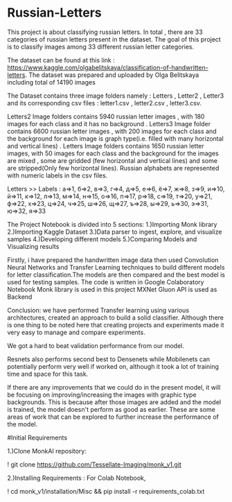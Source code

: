 # Russian-Letters
This project is about classifying russian letters. In total , there are 33 categories of russian letters present in the dataset.
The goal of this project is to classify images among 33 different russian letter categories.

The dataset can be found at this link : https://www.kaggle.com/olgabelitskaya/classification-of-handwritten-letters.
The dataset was prepared and uploaded by Olga Belitskaya including total of 14190 images

The Dataset contains three image folders namely : Letters , Letter2 , Letter3 and its corresponding csv files : letter1.csv , letter2.csv , letter3.csv.

Letters2 Image folders contains 5940 russian letter images , with 180 images for each class and it has no background .
Letters3 Image folder contains 6600 russian letter images ,  with 200 images for each class and the background for each image is graph type(i.e. filled with many horizontal and vertical lines) .
Letters Image folders contains 1650 russian letter images, with 50 images for each class and the background for the images are mixed , some are gridded (few horizontal and vertical lines) and some are stripped(Only few horizontal lines).
Russian alphabets are represented with numeric labels in the csv files.

Letters >> Labels :
а=>1, б=>2, в=>3, г=>4, д=>5, е=>6, ё=>7, ж=>8, з=>9, и=>10,
й=>11, к=>12, л=>13, м=>14, н=>15, о=>16, п=>17, р=>18, с=>19, т=>20,
у=>21, ф=>22, х=>23, ц=>24, ч=>25, ш=>26, щ=>27, ъ=>28, ы=>29, ь=>30,
э=>31, ю=>32, я=>33

The Project Notebook is divided into 5 sections:
1.)Importing Monk library
2.)Importing Kaggle Dataset
3.)Data parser to ingest, explore, and visualize samples
4.)Developing different models
5.)Comparing Models and Visualizing results


Firstly, i have prepared the handwritten image data then used Convolution Neural Networks and Transfer Learning techniques to build different models for letter classification.The models are then compared and the best model is used for testing samples. 
The code is written in Google Colaboratory Notebook 
Monk library is used in this project
MXNet Gluon API is used as Backend 

Conclusion:
we have performed Transfer learning using various architectures, created an approach to build a solid classifier. Although there is one thing to be noted here that creating projects and experiments made it very easy to manage and compare experiments.

We got a hard to beat validation performance from our model.

Resnets also performs second best to Densenets while Mobilenets can potentially perform very well if worked on, although it took a lot of training time and space for this task.

If there are any improvements that we could do in the present model, it will be focusing on improving/increasing the images with graphic type backgrounds. This is because after those images are added and the model is trained, the model doesn't perform as good as earlier.
These are some areas of work that can be explored to further increase the performance of the model.


#Initial Requirements 

1.)Clone MonkAI repository:

 ! git clone https://github.com/Tessellate-Imaging/monk_v1.git

2.)Installing Requirements :
For Colab Notebook,

! cd monk_v1/installation/Misc && pip install -r requirements_colab.txt














